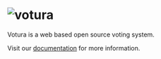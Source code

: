 # ![votura](./apps/docs/static/img/logo_3l.svg)

Votura is a web based open source voting system.

Visit our [documentation](https://se-uulm.github.io/votura/) for more information.
